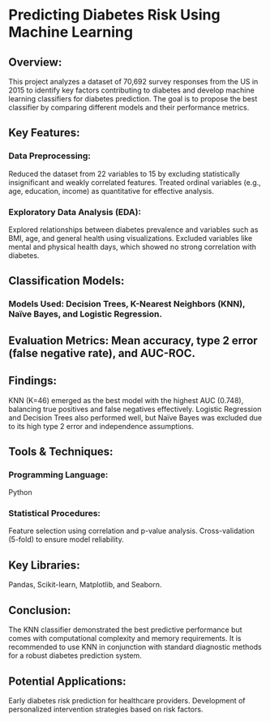 # Predicting Diabetes Risk Using Machine Learning
## Overview:
This project analyzes a dataset of 70,692 survey responses from the US in 2015 to identify key factors contributing to diabetes and develop machine learning classifiers for diabetes prediction. The goal is to propose the best classifier by comparing different models and their performance metrics.

## Key Features:
### Data Preprocessing:
Reduced the dataset from 22 variables to 15 by excluding statistically insignificant and weakly correlated features.
Treated ordinal variables (e.g., age, education, income) as quantitative for effective analysis.
### Exploratory Data Analysis (EDA):
Explored relationships between diabetes prevalence and variables such as BMI, age, and general health using visualizations.
Excluded variables like mental and physical health days, which showed no strong correlation with diabetes.
## Classification Models:
### Models Used: Decision Trees, K-Nearest Neighbors (KNN), Naïve Bayes, and Logistic Regression.
## Evaluation Metrics: Mean accuracy, type 2 error (false negative rate), and AUC-ROC.
## Findings:
KNN (K=46) emerged as the best model with the highest AUC (0.748), balancing true positives and false negatives effectively.
Logistic Regression and Decision Trees also performed well, but Naïve Bayes was excluded due to its high type 2 error and independence assumptions.
## Tools & Techniques:
### Programming Language: 
Python
### Statistical Procedures:
Feature selection using correlation and p-value analysis.
Cross-validation (5-fold) to ensure model reliability.
## Key Libraries: 
Pandas, Scikit-learn, Matplotlib, and Seaborn.
## Conclusion:
The KNN classifier demonstrated the best predictive performance but comes with computational complexity and memory requirements.
It is recommended to use KNN in conjunction with standard diagnostic methods for a robust diabetes prediction system.
## Potential Applications:
Early diabetes risk prediction for healthcare providers.
Development of personalized intervention strategies based on risk factors.
